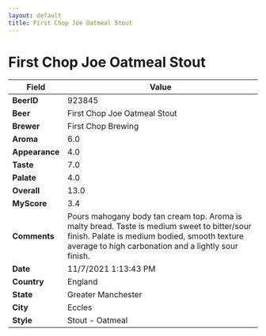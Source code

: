 ```yaml
---
layout: default
title: First Chop Joe Oatmeal Stout
---
```


# First Chop Joe Oatmeal Stout

| Field         | Value     |
|---------------|-----------|
| **BeerID** | 923845 |
| **Beer** | First Chop Joe Oatmeal Stout |
| **Brewer** | First Chop Brewing |
| **Aroma** | 6.0 |
| **Appearance** | 4.0 |
| **Taste** | 7.0 |
| **Palate** | 4.0 |
| **Overall** | 13.0 |
| **MyScore** | 3.4 |
| **Comments** | Pours mahogany body tan cream top. Aroma is malty bread. Taste is medium sweet to bitter/sour finish. Palate is medium bodied, smooth texture average to high carbonation and a lightly sour finish. |
| **Date** | 11/7/2021 1:13:43 PM |
| **Country** | England |
| **State** | Greater Manchester |
| **City** | Eccles |
| **Style** | Stout - Oatmeal |
